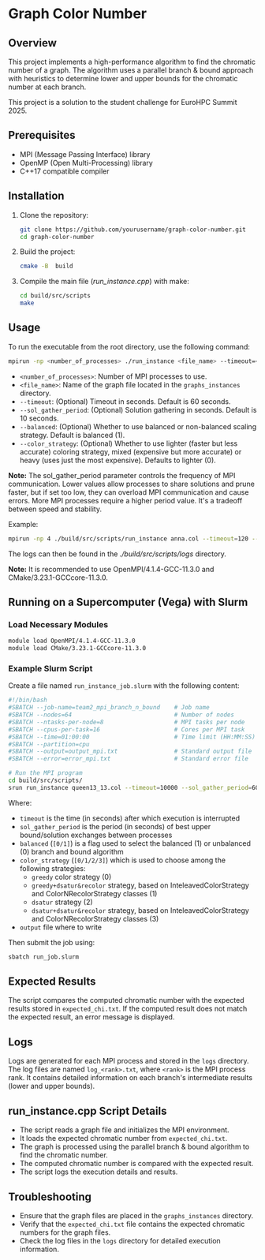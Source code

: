 # Graph Color Number

## Overview
This project implements a high-performance algorithm to find the chromatic number of a graph. The algorithm uses a parallel branch & bound approach with heuristics to determine lower and upper bounds for the chromatic number at each branch.

This project is a solution to the student challenge for EuroHPC Summit 2025.

## Prerequisites
- MPI (Message Passing Interface) library
- OpenMP (Open Multi-Processing) library
- C++17 compatible compiler

## Installation
1. Clone the repository:
    ```sh
    git clone https://github.com/yourusername/graph-color-number.git
    cd graph-color-number
    ```

2. Build the project:
    ```sh
    cmake -B  build
    ```

3. Compile the main file (*run_instance.cpp*) with make:
    ```sh
    cd build/src/scripts
    make
    ```

## Usage
To run the executable from the root directory, use the following command:
```sh
mpirun -np <number_of_processes> ./run_instance <file_name> --timeout=<timeout> --sol_gather_period=<period> --balanced=<0|1>
```
- `<number_of_processes>`: Number of MPI processes to use.
- `<file_name>`: Name of the graph file located in the `graphs_instances` directory.
- `--timeout`: (Optional) Timeout in seconds. Default is 60 seconds.
- `--sol_gather_period`: (Optional) Solution gathering in seconds. Default is 10 seconds.
- `--balanced`: (Optional) Whether to use balanced or non-balanced scaling strategy. Default is balanced (1).
- `--color_strategy`: (Optional) Whether to use lighter (faster but less accurate) coloring strategy, mixed (expensive but more accurate) or heavy (uses just the most expensive). Defaults to lighter (0).

**Note:** The sol_gather_period parameter controls the frequency of MPI communication. Lower values allow processes to share solutions and prune faster, but if set too low, they can overload MPI communication and cause errors. More MPI processes require a higher period value. It's a tradeoff between speed and stability.

Example:
```sh
mpirun -np 4 ./build/src/scripts/run_instance anna.col --timeout=120 --sol_gather_period=8 --balanced=0 --color_strategy=1
```

The logs can then be found in the *./build/src/scripts/logs* directory.

**Note:** It is recommended to use OpenMPI/4.1.4-GCC-11.3.0 and CMake/3.23.1-GCCcore-11.3.0.

## Running on a Supercomputer (Vega) with Slurm
### Load Necessary Modules
```sh
module load OpenMPI/4.1.4-GCC-11.3.0
module load CMake/3.23.1-GCCcore-11.3.0
```

### Example Slurm Script
Create a file named `run_instance_job.slurm` with the following content:
```bash
#!/bin/bash
#SBATCH --job-name=team2_mpi_branch_n_bound    # Job name
#SBATCH --nodes=64                             # Number of nodes
#SBATCH --ntasks-per-node=8                    # MPI tasks per node
#SBATCH --cpus-per-task=16                     # Cores per MPI task
#SBATCH --time=01:00:00                        # Time limit (HH:MM:SS)
#SBATCH --partition=cpu                        
#SBATCH --output=output_mpi.txt                # Standard output file
#SBATCH --error=error_mpi.txt                  # Standard error file

# Run the MPI program
cd build/src/scripts/
srun run_instance queen13_13.col --timeout=10000 --sol_gather_period=60 --balanced=1 --color_strategy=2 --output=queen13_13_output.txt
```
Where:
- `timeout` is the time (in seconds) after which execution is interrupted
- `sol_gather_period` is the period (in seconds) of best upper bound/solution exchanges between processes
- `balanced` (`[0/1]`) is a flag used to select the balanced (1) or unbalanced (0) branch and bound algorithm
- `color_strategy` (`[0/1/2/3]`) which is used to choose among the following strategies:
  - `greedy` color strategy (0)
  - `greedy+dsatur&recolor` strategy, based on InteleavedColorStrategy and ColorNRecolorStrategy classes (1)
  - `dsatur` strategy (2)
  - `dsatur+dsatur&recolor` strategy, based on InteleavedColorStrategy and ColorNRecolorStrategy classes (3)
- `output` file where to write

Then submit the job using:
```sh
sbatch run_job.slurm
```

## Expected Results
The script compares the computed chromatic number with the expected results stored in `expected_chi.txt`. If the computed result does not match the expected result, an error message is displayed.

## Logs
Logs are generated for each MPI process and stored in the `logs` directory. The log files are named `log_<rank>.txt`, where `<rank>` is the MPI process rank. It contains detailed information on each branch's intermediate results (lower and upper bounds). 

## run_instance.cpp Script Details
- The script reads a graph file and initializes the MPI environment.
- It loads the expected chromatic number from `expected_chi.txt`.
- The graph is processed using the parallel branch & bound algorithm to find the chromatic number.
- The computed chromatic number is compared with the expected result.
- The script logs the execution details and results.

## Troubleshooting
- Ensure that the graph files are placed in the `graphs_instances` directory.
- Verify that the `expected_chi.txt` file contains the expected chromatic numbers for the graph files.
- Check the log files in the `logs` directory for detailed execution information.


